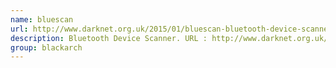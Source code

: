 ```yaml
---
name: bluescan
url: http://www.darknet.org.uk/2015/01/bluescan-bluetooth-device-scanner/
description: Bluetooth Device Scanner. URL : http://www.darknet.org.uk/2015/01/bluescan-bluetooth-device-scanner/ Groups : blackarch blackarch-bluetooth blackarch-scanner
group: blackarch
---
```

